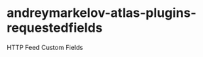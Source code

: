 andreymarkelov-atlas-plugins-requestedfields
============================================

HTTP Feed Custom Fields

